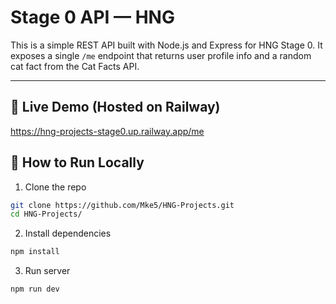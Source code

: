 ﻿# Stage 0 API — HNG

This is a simple REST API built with Node.js and Express for HNG Stage 0. It exposes a single `/me` endpoint that returns user profile info and a random cat fact from the Cat Facts API.

---

## 🔗 Live Demo (Hosted on Railway)

https://hng-projects-stage0.up.railway.app/me


## 🚀 How to Run Locally

1. Clone the repo

```bash
git clone https://github.com/Mke5/HNG-Projects.git
cd HNG-Projects/
```


2. Install dependencies
```bash
npm install
```

3. Run server
```bash
npm run dev
```


